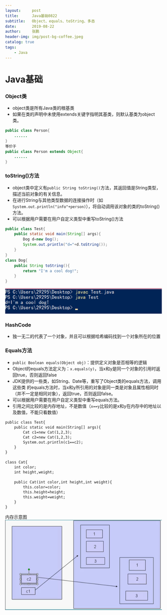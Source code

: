 ```yaml
---
layout:     post 
title:      Java基础0822
subtitle:   Object、equals、toString、多态
date:       2019-08-22
author:     张鹏
header-img: img/post-bg-coffee.jpeg
catalog: true   
tags:                         
    - Java
---
```


# Java基础

### Object类

- object类是所有Java类的根基类
- 如果在类的声明中未使用extends关键字指明其基类，则默认基类为object类。
```java
public class Person{
    ......
}
等价于
public class Person extends Object{
    ......
}
```
### toString()方法

- object类中定义有`public String toString()`方法，其返回值是String类型，描述当前对象的有关信息。
- 在进行String与其他类型数据的连接操作时（如`System.out.println("info"+person)`），将自动调用该对象的类的toString()方法。
- 可以根据用户需要在用户自定义类型中重写toString()方法
```java
public class Test{
    public static void main(String[] args){
        Dog d=new Dog();
        System.out.println("d="+d.toString());
    }
}
class Dog{
    public String toString(){
        return "I'm a cool dog!";
    }
}
```
![Test](/img/Test_0822_1.png)

### HashCode

- 独一无二的代表了一个对象，并且可以根据哈希编码找到一个对象所在的位置

### Equals方法

- `public Boolean equals(Object obj)`：提供定义对象是否相等的逻辑
- Object的equals方法定义为：`x.equals(y)`，当x和y是同一个对象的引用时返回true，否则返回false
- JDK提供的一些类，如String、Date等，重写了Object类的equals方法，调用这些类 的equals方法时，当x和y所引用的对象是同一类是对象且属性相同时（并不一定是相同对象），返回true，否则返回false。
- 可以根据用户需要在用户自定义类型中重写equals方法。
- 引用之间比较的是内存地址，不是数值（`x==y`比较的是x和y在内存中的地址以及数值，不能只看数值）
```
public class Test{
	public static void main(String[] args){
		Cat c1=new Cat(1,2,3);
		Cat c2=new Cat(1,2,3);
		System.out.println(c1==c2);
	}
}

class Cat{
	int color;
	int height,weight;
	
	public Cat(int color,int height,int weight){
		this.color=color;
		this.height=height;
		this.weight=weight;
	}
}
```
内存示意图
![Test](/img/javaTest_0822_2.png)